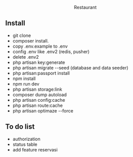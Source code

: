 <p align="center">Restaurant</p>

## Install

- git clone
- composer install.
- copy .env.example to .env 
- config .env like .env2 (redis, pusher)
- delete .env2
- php artisan key:generate
- php artisan migrate --seed (database and data seeder)
- php artisan:passport install
- npm install
- npm run dev
- php artisan storage:link
- composer dump autoload
- php artisan config:cache
- php artisan route:cache
- php artisan optimaze --force

## To do list
- authorization
- status table
- add feature reservasi
